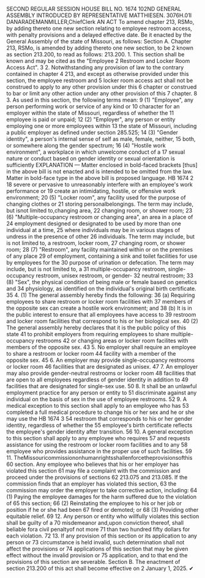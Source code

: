 SECOND REGULAR SESSION
HOUSE BILL NO. 1674
102ND GENERAL ASSEMBLY
INTRODUCED BY REPRESENTATIVE MATTHIESEN.
3076H.01I DANARADEMANMILLER,ChiefClerk
AN ACT
To amend chapter 213, RSMo, by adding thereto one new section relating to employee
restroom access, with penalty provisions and a delayed effective date.
Be it enacted by the General Assembly of the state of Missouri, as follows:
Section A. Chapter 213, RSMo, is amended by adding thereto one new section, to be
2 known as section 213.200, to read as follows:
213.200. 1. This section shall be known and may be cited as the "Employee
2 Restroom and Locker Room Access Act".
3 2. Notwithstanding any provision of law to the contrary contained in chapter
4 213, and except as otherwise provided under this section, the employee restroom and
5 locker room access act shall not be construed to apply to any other provision under this
6 chapter or construed to bar or limit any other action under any other provision of this
7 chapter.
8 3. As used in this section, the following terms mean:
9 (1) "Employee", any person performing work or service of any kind or
10 character for an employer within the state of Missouri, regardless of whether the
11 employee is paid or unpaid;
12 (2) "Employer", any person or entity employing one or more employees within
13 the state of Missouri, including a public employer as defined under section 285.525;
14 (3) "Gender identity", a person's internal sense of self as male, female, neither,
15 both, or somewhere along the gender spectrum;
16 (4) "Hostile work environment", a workplace in which unwelcome conduct of a
17 sexual nature or conduct based on gender identity or sexual orientation is sufficiently
EXPLANATION — Matter enclosed in bold-faced brackets [thus] in the above bill is not enacted and is
intended to be omitted from the law. Matter in bold-face type in the above bill is proposed language.
HB 1674 2
18 severe or pervasive to unreasonably interfere with an employee's work performance or
19 create an intimidating, hostile, or offensive work environment;
20 (5) "Locker room", any facility used for the purpose of changing clothes or
21 storing personalbelongings. The term may include, but isnot limited to,changing area,
22 changing room, or shower room;
23 (6) "Multiple-occupancy restroom or changing area", an area in a place of
24 employment designed or designated to be used by more than one individual at a time,
25 where individuals may be in various stages of undress in the presence of other
26 individuals. The term may include, but is not limited to, a restroom, locker room,
27 changing room, or shower room;
28 (7) "Restroom", any facility maintained within or on the premises of any place
29 of employment, containing a sink and toilet facilities for use by employees for the
30 purpose of urination or defecation. The term may include, but is not limited to, a
31 multiple-occupancy restroom, single-occupancy restroom, unisex restroom, or gender-
32 neutral restroom;
33 (8) "Sex", the physical condition of being male or female based on genetics and
34 physiology, as identified on the individual's original birth certificate.
35 4. (1) The general assembly hereby finds the following:
36 (a) Requiring employees to share restroom or locker room facilities with
37 members of the opposite sex can create a hostile work environment; and
38 (b) It is in the public interest to ensure that all employees have access to
39 restroom and locker room facilities that correspond to his or her biological sex.
40 (2) The general assembly hereby declares that it is the public policy of this state
41 to prohibit employers from requiring employees to share multiple-occupancy restrooms
42 or changing areas or locker room facilites with members of the opposite sex.
43 5. No employer shall require an employee to share a restroom or locker room
44 facility with a member of the opposite sex.
45 6. An employer may provide single-occupancy restrooms or locker room
46 facilities that are designated as unisex.
47 7. An employer may also provide gender-neutral restrooms or locker room
48 facilities that are open to all employees regardless of gender identity in addition to
49 facilities that are designated for single-sex use.
50 8. It shall be an unlawful employment practice for any person or entity to
51 discriminate against any individual on the basis of sex in the use of employee restrooms.
52 9. A medical exception to this section shall apply to an employee who has
53 completed a full medical procedure to change his or her sex and he or she may use the
HB 1674 3
54 restroom that corresponds to his or her gender identity, regardless of whether the
55 employee's birth certificate reflects the employee's gender identity after transition.
56 10. A general exception to this section shall apply to any employee who requires
57 and requests assistance for using the restroom or locker room facilities and to any
58 employee who provides assistance in the proper use of such facilities.
59 11. TheMissouricommissiononhumanrightsshallenforcetheprovisionsofthis
60 section. Any employee who believes that his or her employer has violated this section
61 may file a complaint with the commission and proceed under the provisions of sections
62 213.075 and 213.085. If the commission finds that an employer has violated this section,
63 the commission may order the employer to take corrective action, including:
64 (1) Paying the employee damages for the harm suffered due to the violation of
65 this section;
66 (2) Reinstating the employee to his or her job or position if he or she had been
67 fired or demoted; or
68 (3) Providing other equitable relief.
69 12. Any person or entity who willfully violates this section shall be guilty of a
70 misdemeanor and,upon conviction thereof, shall beliable fora civil penaltyof not more
71 than two hundred fifty dollars for each violation.
72 13. If any provision of this section or its application to any person or
73 circumstance is held invalid, such determination shall not affect the provisions or
74 applications of this section that may be given effect without the invalid provision or
75 application, and to that end the provisions of this section are severable.
Section B. The enactment of section 213.200 of this act shall become effective on
2 January 1, 2025.
✔